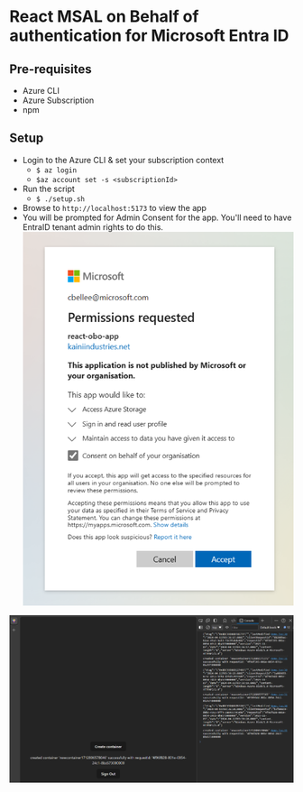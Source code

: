 # React MSAL on Behalf of authentication for Microsoft Entra ID

## Pre-requisites

- Azure CLI
- Azure Subscription
- npm

## Setup

- Login to the Azure CLI & set your subscription context
  - `$ az login` 
  - `$az account set -s <subscriptionId>`
- Run the script
  - `$ ./setup.sh`
- Browse to `http://localhost:5173` to view the app
- You will be prompted for Admin Consent for the app. You'll need to have EntraID tenant admin rights to do this.
![alt text](./app/consent_popup.png "Consent Popup")

![alt text](./app/app.png "App")
